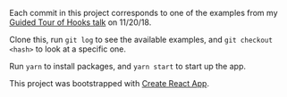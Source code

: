 Each commit in this project corresponds to one of the examples from my [Guided Tour of Hooks talk](https://daveceddia.com/hooks-boston) on 11/20/18.

Clone this, run `git log` to see the available examples, and `git checkout <hash>` to look at a specific one.

Run `yarn` to install packages, and `yarn start` to start up the app.

This project was bootstrapped with [Create React App](https://github.com/facebook/create-react-app).
